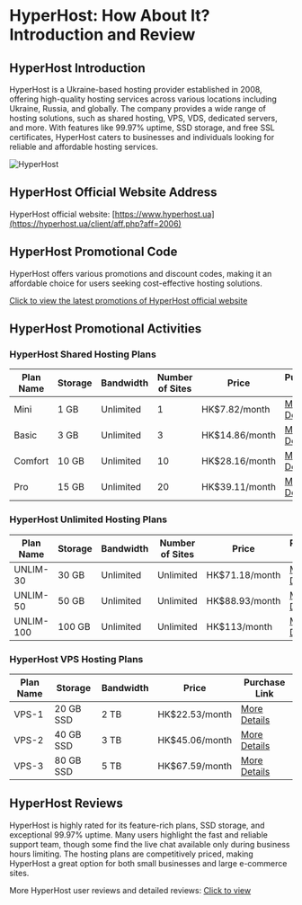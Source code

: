 # HyperHost: How About It? Introduction and Review

## HyperHost Introduction
HyperHost is a Ukraine-based hosting provider established in 2008, offering high-quality hosting services across various locations including Ukraine, Russia, and globally. The company provides a wide range of hosting solutions, such as shared hosting, VPS, VDS, dedicated servers, and more. With features like 99.97% uptime, SSD storage, and free SSL certificates, HyperHost caters to businesses and individuals looking for reliable and affordable hosting services.

![HyperHost](https://github.com/user-attachments/assets/6dbc22ab-9ca4-4d39-8051-1953cfdc76d5)

## HyperHost Official Website Address
HyperHost official website: [https://www.hyperhost.ua](https://hyperhost.ua/client/aff.php?aff=2006)

## HyperHost Promotional Code
HyperHost offers various promotions and discount codes, making it an affordable choice for users seeking cost-effective hosting solutions.

[Click to view the latest promotions of HyperHost official website](https://hyperhost.ua/client/aff.php?aff=2006)

## HyperHost Promotional Activities

### HyperHost Shared Hosting Plans

| Plan Name   | Storage | Bandwidth  | Number of Sites | Price          | Purchase Link |
|-------------|---------|------------|-----------------|----------------|---------------|
| Mini        | 1 GB    | Unlimited  | 1               | HK$7.82/month  | [More Details](https://hyperhost.ua/client/aff.php?aff=2006&pid=101) |
| Basic       | 3 GB    | Unlimited  | 3               | HK$14.86/month | [More Details](https://hyperhost.ua/client/aff.php?aff=2006&pid=102) |
| Comfort     | 10 GB   | Unlimited  | 10              | HK$28.16/month | [More Details](https://hyperhost.ua/client/aff.php?aff=2006&pid=103) |
| Pro         | 15 GB   | Unlimited  | 20              | HK$39.11/month | [More Details](https://hyperhost.ua/client/aff.php?aff=2006&pid=104) |

### HyperHost Unlimited Hosting Plans

| Plan Name   | Storage | Bandwidth  | Number of Sites | Price          | Purchase Link |
|-------------|---------|------------|-----------------|----------------|---------------|
| UNLIM-30    | 30 GB   | Unlimited  | Unlimited        | HK$71.18/month | [More Details](https://hyperhost.ua/client/aff.php?aff=2006&pid=105) |
| UNLIM-50    | 50 GB   | Unlimited  | Unlimited        | HK$88.93/month | [More Details](https://hyperhost.ua/client/aff.php?aff=2006&pid=106) |
| UNLIM-100   | 100 GB  | Unlimited  | Unlimited        | HK$113/month   | [More Details](https://hyperhost.ua/client/aff.php?aff=2006&pid=107) |

### HyperHost VPS Hosting Plans

| Plan Name | Storage    | Bandwidth | Price          | Purchase Link |
|-----------|------------|-----------|----------------|---------------|
| VPS-1     | 20 GB SSD  | 2 TB      | HK$22.53/month | [More Details](https://hyperhost.ua/client/aff.php?aff=2006&pid=201) |
| VPS-2     | 40 GB SSD  | 3 TB      | HK$45.06/month | [More Details](https://hyperhost.ua/client/aff.php?aff=2006&pid=202) |
| VPS-3     | 80 GB SSD  | 5 TB      | HK$67.59/month | [More Details](https://hyperhost.ua/client/aff.php?aff=2006&pid=203) |

## HyperHost Reviews
HyperHost is highly rated for its feature-rich plans, SSD storage, and exceptional 99.97% uptime. Many users highlight the fast and reliable support team, though some find the live chat available only during business hours limiting. The hosting plans are competitively priced, making HyperHost a great option for both small businesses and large e-commerce sites.

More HyperHost user reviews and detailed reviews:  [Click to view](https://hyperhost.ua/client/aff.php?aff=2006)
